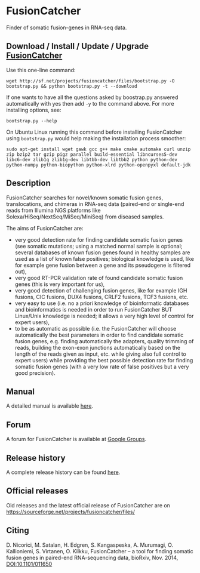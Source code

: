 
FusionCatcher
=============

Finder of somatic fusion-genes in RNA-seq data.


Download / Install / Update / Upgrade [FusionCatcher](http://github.com/ndaniel/fusioncatcher)
----------------------------------------------------------------------------------------------

Use this one-line command:

```
wget http://sf.net/projects/fusioncatcher/files/bootstrap.py -O bootstrap.py && python bootstrap.py -t --download
```

If one wants to have all the questions asked by boostrap.py answered automatically with yes then add `-y` to the 
command above. For more installing options, see:

```
bootstrap.py --help
```

On Ubuntu Linux running this command before installing FusionCatcher using `bootstrap.py` would help making the installation process smoother:

```
sudo apt-get install wget gawk gcc g++ make cmake automake curl unzip zip bzip2 tar gzip pigz parallel build-essential libncurses5-dev libc6-dev zlib1g zlib1g-dev libtbb-dev libtbb2 python python-dev python-numpy python-biopython python-xlrd python-openpyxl default-jdk
```

Description
-----------
FusionCatcher searches for novel/known somatic fusion genes, translocations, and
chimeras in RNA-seq data (paired-end or single-end reads from Illumina NGS platforms 
like Solexa/HiSeq/NextSeq/MiSeq/MiniSeq) from diseased samples.

The aims of FusionCatcher are:
 * very good detection rate for finding candidate somatic fusion
   genes (see somatic mutations; using a matched normal sample is
   optional; several databases of known fusion genes found in healthy
   samples are used as a list of known false positives; biological
   knowledge is used, like for example gene fusion between a gene and
   its pseudogene is filtered out),
 * very good RT-PCR validation rate of found candidate somatic fusion
   genes (this is very important for us),
 * very good detection of challenging fusion genes, like for example 
   IGH fusions, CIC fusions, DUX4 fusions, CRLF2 fusions, TCF3 fusions, etc.
 * very easy to use (i.e. no a priori knowledge of bioinformatic
   databases and bioinformatics is needed in order to run FusionCatcher BUT
   Linux/Unix knowledge is needed; it allows a very high level of control
   for expert users),
 * to be as automatic as possible (i.e. the FusionCatcher will choose
   automatically the best parameters in order to find candidate somatic
   fusion genes, e.g. finding automatically the adapters, quality trimming
   of reads, building the exon-exon junctions automatically based on the
   length of the reads given as input, etc. while giving also full control
   to expert users) while providing the best possible detection rate for
   finding somatic fusion genes (with a very low rate of false positives
   but a very good precision).


Manual
------
A detailed manual is available [here](doc/manual.md).


Forum
-----
A forum for FusionCatcher is available at 
[Google Groups](http://groups.google.com/d/forum/fusioncatcher).


Release history
---------------
A complete release history can be found [here](NEWS).


Official releases
-----------------
Old releases and the latest official release of FusionCatcher are on https://sourceforge.net/projects/fusioncatcher/files/


Citing
------
D. Nicorici, M. Satalan, H. Edgren, S. Kangaspeska, A. Murumagi, O. Kallioniemi,
S. Virtanen, O. Kilkku, FusionCatcher – a tool for finding somatic fusion genes
in paired-end RNA-sequencing data, bioRxiv, Nov. 2014, 
[DOI:10.1101/011650](http://dx.doi.org/10.1101/011650)

